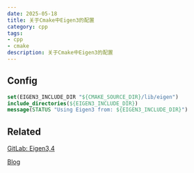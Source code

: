 ```yaml
---
date: 2025-05-18
title: 关于Cmake中Eigen3的配置
category: cpp
tags:
- cpp
- cmake
description: 关于Cmake中Eigen3的配置
---
```


## Config

```cmake
set(EIGEN3_INCLUDE_DIR "${CMAKE_SOURCE_DIR}/lib/eigen")
include_directories(${EIGEN3_INCLUDE_DIR})
message(STATUS "Using Eigen3 from: ${EIGEN3_INCLUDE_DIR}")
```



## Related

[GitLab: Eigen3,4](https://gitlab.com/libeigen/eigen/-/tree/3.4?ref_type=heads)

[Blog](https://blog.mangoeffect.net/eigen/use-eigen-in-cmake)